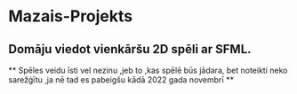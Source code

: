 # Mazais-Projekts

## Domāju viedot vienkāršu 2D spēli ar SFML.

** Spēles veidu īsti vel nezinu ,jeb to ,kas spēlē būs jādara, bet noteikti neko sarežģītu ,ja nē tad es pabeigšu kādā 2022 gada novembrī **
